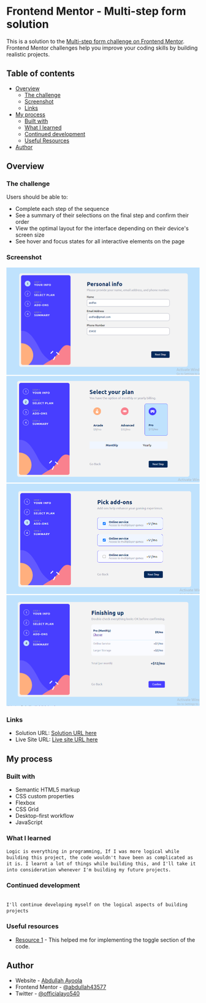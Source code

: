 # Frontend Mentor - Multi-step form solution

This is a solution to the [Multi-step form challenge on Frontend Mentor](https://www.frontendmentor.io/challenges/multistep-form-YVAnSdqQBJ). Frontend Mentor challenges help you improve your coding skills by building realistic projects.

## Table of contents

- [Overview](#overview)
  - [The challenge](#the-challenge)
  - [Screenshot](#screenshot)
  - [Links](#links)
- [My process](#my-process)
  - [Built with](#built-with)
  - [What I learned](#what-i-learned)
  - [Continued development](#continued-development)
  - [Useful Resources](#useful-resources)
- [Author](#author)

## Overview

### The challenge

Users should be able to:

- Complete each step of the sequence
- See a summary of their selections on the final step and confirm their order
- View the optimal layout for the interface depending on their device's screen size
- See hover and focus states for all interactive elements on the page

### Screenshot

![](./Images/Screenshot_17.png)
![](./Images/Screenshot_18.png)
![](./Images/Screenshot_19.png)
![](./Images/Screenshot_20.png)

### Links

- Solution URL: [Solution URL here](https://www.frontendmentor.io/solutions/multistep-form-UDcIzGwW-j)
- Live Site URL: [Live site URL here](https://multi-step-webp.netlify.app/)

## My process

### Built with

- Semantic HTML5 markup
- CSS custom properties
- Flexbox
- CSS Grid
- Desktop-first workflow
- JavaScript

### What I learned

```
Logic is everything in programming, If I was more logical while building this project, the code wouldn't have been as complicated as it is. I learnt a lot of things while building this, and I'll take it into consideration whenever I'm building my future projects.

```

### Continued development

```

I'll continue developing myself on the logical aspects of building projects

```

### Useful resources

- [Resource 1](https://fontawesome.com/) - This helped me for implementing the toggle section of the code.

## Author

- Website - [Abdullah Ayoola](https://github.com/abdullah43577)
- Frontend Mentor - [@abdullah43577](https://www.frontendmentor.io/profile/abdullah43577)
- Twitter - [@officialayo540](https://twitter.com/officialayo540)
